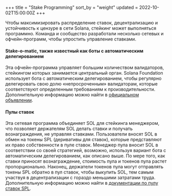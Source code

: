 +++
title = "Stake Programming"
sort_by = "weight"
updated = 2022-10-02T15:00:00Z
+++

Чтобы максимизировать распределение ставок, децентрализацию и устойчивость к цензуре в сети Solana, стейкинг может выполняться программно. Команда и сообщество разработали несколько сетевых и офчейн-программ, чтобы упростить управление ставками.

#### Stake-o-matic, также известный как боты с автоматическим делегированием

Эта офчейн-программа управляет большим количеством валидаторов, стейкингом которых занимается центральный орган. Solana Foundation использует бота с автоматическим делегированием, чтобы регулярно делегировать свою долю «непросроченным» валидаторам, которые соответствуют определенным требованиям к производительности. Дополнительную информацию можно найти в [официальном объявлении](https://forums.solana.com/t/stake-o-matic-degation-matching-program/790).

#### Пулы ставок

Эта сетевая программа объединяет SOL для стейкинга менеджером, что позволяет держателям SOL делать ставки и получать вознаграждения, не управляя ставками.
Пользователи вносят SOL в обмен на токены SPL (деривативы для ставок), которые представляют их право собственности в пуле ставок. Менеджер пула вносит SOL в соответствии со своей стратегией, возможно, используя вариант бота с автоматическим делегированием, как описано выше. По мере того, как ставки приносят вознаграждение, стоимость пула и токенов пула растет пропорционально. Наконец, держатели токенов пула могут отправлять токены SPL обратно в пул ставок, чтобы выкупить SOL, тем самым участвуя в децентрализации с гораздо меньшими затратами труда. Дополнительную информацию можно найти в [документации по пулу ставок SPL](https://spl.solana.com/stake-pool).

